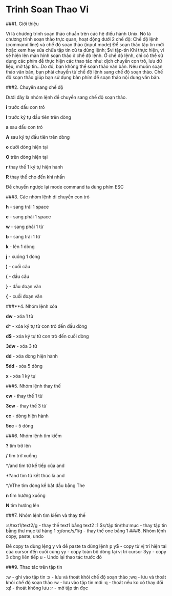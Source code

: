 # Trinh Soan Thao Vi

###1. Giới thiệu

Vi là chương trình soạn thảo chuẩn trên các hệ điều hành Unix. Nó là chương trình soạn thảo trực quan, hoạt động dưới 2 chế độ: Chế độ lệnh (command line) và chế độ soạn thảo (input mode)
Để soạn thảo tập tin mới hoặc xem hay sửa chữa tập tin cũ ta dùng lệnh:
$vi tập-tin
Khi thực hiện, vi sẽ hiện lên màn hình soạn thảo ở chế độ lệnh. Ở chế độ lệnh, chỉ có thể sử dụng các phím để thực hiện các thao tác như: dịch chuyển con trỏ, lưu dữ liệu, mở tập tin...Do đó, bạn không thể soạn thảo văn bản. Nếu muồn soạn thảo văn bản, bạn phải chuyển từ chế độ lệnh sang chế độ soạn thảo. Chế độ soạn thảo giúp bạn sử dụng bàn phím để soạn thảo nội dung văn bản.

###2. Chuyển sang chế độ

Dưới đây là nhóm lệnh để chuyển sang chế độ soạn thảo.

**i** trước dấu con trỏ

**l** trước ký tự đầu tiên trên dòng

**a** sau dấu con trỏ

**A** sau ký tự đầu tiên trên dòng

**o** dưới dòng hiện tại

**O** trên dòng hiện tại

**r** thay thế 1 ký tự hiện hành

**R** thay thế cho đến khi nhấn 

Để chuyển ngược lại mode command ta dùng phím ESC

###3. Các nhóm lệnh di chuyển con trỏ

**h** - sang trái 1 space

**e** - sang phải 1 space

**w** - sang phải 1 từ

**b** - sang trái 1 từ

**k** - lên 1 dòng

**j** - xuống 1 dòng

**)** - cuối câu

**(** - đầu câu

**}** - đầu đoạn văn

**{** - cuối đoạn văn

###**4. Nhóm lệnh xóa

**dw** - xóa 1 từ

**d^** - xóa ký tự từ con trỏ đến đầu dòng

**d$** - xóa ký tự từ con trỏ đến cuối dòng

**3dw** - xóa 3 từ

**dd** - xóa dòng hiện hành

**5dd** - xóa 5 dòng

**x** - xóa 1 ký tự

###5. Nhóm lệnh thay thế

**cw** - thay thế 1 từ

**3cw** - thay thế 3 từ

**cc** - dòng hiện hành

**5cc** - 5 dòng

###6. Nhóm lệnh tìm kiếm

**?** tìm trở lên

**/** tìm trở xuống

 */and  tìm từ kế tiếp của and

 *?and  tìm từ kết thúc là and

*/nThe tìm dòng kế bắt đầu bằng The

**n** tìm hướng xuống

**N** tìm hướng lên

###7. Nhóm lệnh tìm kiếm và thay thế

:s/text1/text2/g - thay thế text1 bằng text2
:1.$s/tập tin/thư mục - thay tập tin bằng thư mục từ hàng 1
:g/one/s/1/g - thay thế one bằng 1
###8. Nhóm lệnh copy, paste, undo


Để copy ta dùng lệng y và để paste ta dùng lệnh p
y$ - copy từ vị trí hiện tại của cursor đến cuối cùng
yy - copy toàn bộ dòng tại vị trí cursor
3yy - copy 3 dòng liên tiếp
u - Undo lại thao tác trước đó

###9. Thao tác trên tập tin

:w - ghi vào tập tin
:x - lưu và thoát khỏi chế độ soạn thảo
:wq - lưu và thoát khỏi chế độ soạn thảo
:w - lưu vào tập tin mới
:q - thoát nếu ko có thay đổi
:q! - thoát không lưu
:r - mở tập tin đọc

